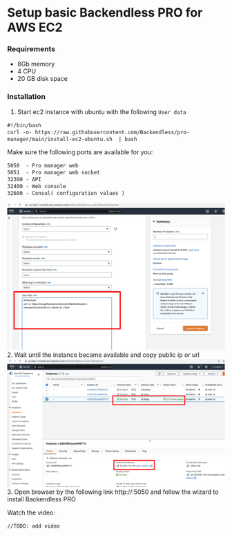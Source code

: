 # Setup basic Backendless PRO for AWS EC2
### Requirements
- 8Gb memory
- 4 CPU
- 20 GB disk space

### Installation
1. Start ec2 instance with ubuntu with the following `User data`
```
#!/bin/bash
curl -o- https://raw.githubusercontent.com/Backendless/pro-manager/main/install-ec2-ubuntu.sh  | bash
```
Make sure the following ports are available for you:
```
5050  - Pro manager web
5051  - Pro manager web socket
32300 - API
32400 - Web console
32600 - Consul( configuration values )
```
![](img/EC2-laucnh-instamce.png)
2. Wait until the instance became available and copy public ip or url
![](img/EC2-ready.png)
3. Open browser by the following link http://<your-public-ip>:5050 and follow the wizard to install Backendless PRO

Watch the video:
```
//TODO: add video
```